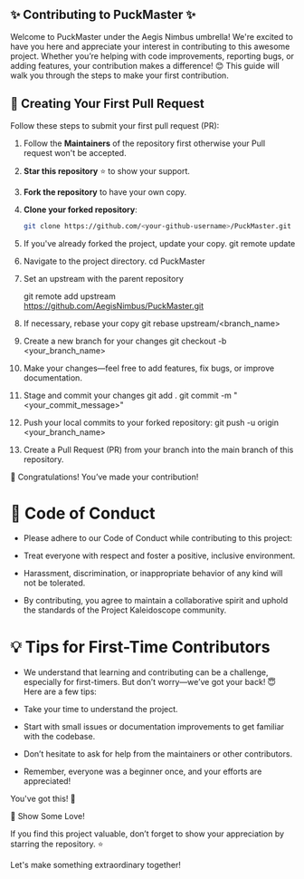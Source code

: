## ✨ Contributing to PuckMaster ✨

Welcome to PuckMaster under the Aegis Nimbus umbrella! We're excited to have you here and appreciate your interest in contributing to this awesome project. Whether you’re helping with code improvements, reporting bugs, or adding features, your contribution makes a difference! 😊 This guide will walk you through the steps to make your first contribution.

## 🌟 Creating Your First Pull Request
Follow these steps to submit your first pull request (PR):

1. Follow the **Maintainers** of the repository first otherwise your Pull request won't be accepted.

2.  **Star this repository** ⭐ to show your support.
2. **Fork the repository** to have your own copy.
3. **Clone your forked repository**:
   ```bash
   git clone https://github.com/<your-github-username>/PuckMaster.git
4. If you've already forked the project, update your copy.
   git remote update
5. Navigate to the project directory.
   cd PuckMaster
7. Set an upstream with the parent repository

   git remote add upstream https://github.com/AegisNimbus/PuckMaster.git
8. If necessary, rebase your copy
   git rebase upstream/<branch_name>
9. Create a new branch for your changes
   git checkout -b <your_branch_name>
10. Make your changes—feel free to add features, fix bugs, or improve documentation.
11. Stage and commit your changes
    git add .
    git commit -m "<your_commit_message>"
12. Push your local commits to your forked repository:
    git push -u origin <your_branch_name>
13. Create a Pull Request (PR) from your branch into the main branch of this repository.

🎉 Congratulations! You’ve made your contribution!


# 🌟 Code of Conduct
- Please adhere to our Code of Conduct while contributing to this project:

- Treat everyone with respect and foster a positive, inclusive environment.

- Harassment, discrimination, or inappropriate behavior of any kind will not be tolerated.

- By contributing, you agree to maintain a collaborative spirit and uphold the standards of the Project Kaleidoscope community.

# 💡 Tips for First-Time Contributors
- We understand that learning and contributing can be a challenge, especially for first-timers. But don’t worry—we’ve got your back! 😇 Here are a few tips:

- Take your time to understand the project.

- Start with small issues or documentation improvements to get familiar with the codebase.

- Don’t hesitate to ask for help from the maintainers or other contributors.

- Remember, everyone was a beginner once, and your efforts are appreciated!

You've got this! 💪


🧡 Show Some Love!

If you find this project valuable, don’t forget to show your appreciation by starring the repository. ⭐

Let's make something extraordinary together!
